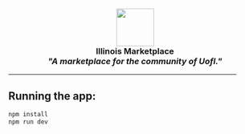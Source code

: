 <h3 align="center">
	<img src="https://github.com/hindra2/IllinoisMarketplace/tree/master/logo.png" width="75"><br/>
	Illinois Marketplace <br/>
	<i>"A marketplace for the community of UofI."</i>
	<hr width="90%" size="2" color="black"></hr>
</h3>


## Running the app:
```bash
npm install
npm run dev
```